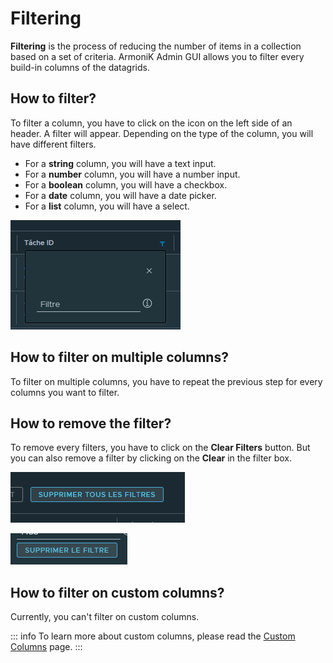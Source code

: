 # Filtering

**Filtering** is the process of reducing the number of items in a collection based on a set of criteria. ArmoniK Admin GUI allows you to filter every build-in columns of the datagrids.

## How to filter?

To filter a column, you have to click on the icon on the left side of an header. A filter will appear. Depending on the type of the column, you will have different filters.

- For a **string** column, you will have a text input.
- For a **number** column, you will have a number input.
- For a **boolean** column, you will have a checkbox.
- For a **date** column, you will have a date picker.
- For a **list** column, you will have a select.

![Datagrid filtering](../assets/images/filtering.png)

## How to filter on multiple columns?

To filter on multiple columns, you have to repeat the previous step for every columns you want to filter.

## How to remove the filter?

To remove every filters, you have to click on the **Clear Filters** button. But you can also remove a filter by clicking on the **Clear** in the filter box.

![Button to clear the filters](../assets/images/clear-filters.png)

![Button to clear a filter](../assets/images/clear-filter.png)

## How to filter on custom columns?

Currently, you can't filter on custom columns.

::: info
To learn more about custom columns, please read the [Custom Columns](./datagrid-custom-columns.md) page.
:::
